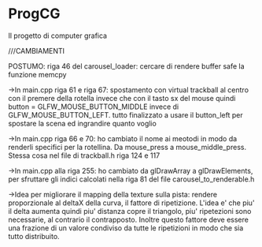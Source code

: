 # ProgCG
Il progetto di computer grafica

///CAMBIAMENTI

POSTUMO:
riga 46 del carousel_loader: cercare di rendere buffer safe la funzione memcpy


->In main.cpp riga 61 e riga 67:
    spostamento con virtual trackball al centro con il premere della rotella invece che con il tasto sx del mouse quindi button = GLFW_MOUSE_BUTTON_MIDDLE invece di         GLFW_MOUSE_BUTTON_LEFT.
    tutto finalizzato a usare il button_left per spostare la scena ed ingrandire quanto voglio

->In main.cpp riga 66 e 70:
    ho cambiato il nome ai meotodi in modo da renderli specifici per la rotellina. Da mouse_press a mouse_middle_press. Stessa cosa nel file di trackball.h riga 124 e     117


->In main.cpp alla riga 255:
    ho cambiato da glDrawArray a glDrawElements, per sfruttare gli indici calcolati nella riga 81 del file carousel_to_renderable.h

->Idea per migliorare il mapping della texture sulla pista:
    rendere proporzionale al deltaX della curva, il fattore di ripetizione. L'idea e' che piu' il delta aumenta quindi piu' distanza copre il triangolo, piu' ripetezioni sono necessarie, al contrario il contrapposto. Inoltre questo fattore deve essere una frazione di un valore condiviso da tutte le ripetizioni in modo che sia tutto distribuito. 
